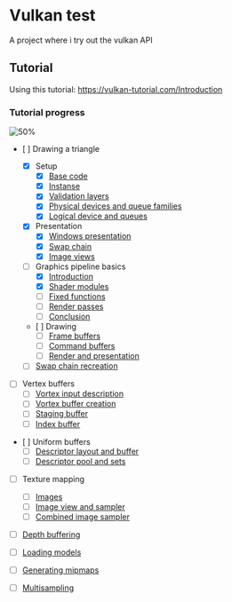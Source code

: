 # Vulkan test
A project where i try out the vulkan API

## Tutorial
Using this tutorial: 
    https://vulkan-tutorial.com/Introduction

### Tutorial progress
![50%](https://progress-bar.dev/50)

- [ ] Drawing a triangle

  - [x] Setup
    - [x] [Base code](https://vulkan-tutorial.com/Drawing_a_triangle/Setup/Base_code)
    - [x] [Instanse](https://vulkan-tutorial.com/Drawing_a_triangle/Setup/Instance)
    - [x] [Validation layers](https://vulkan-tutorial.com/Drawing_a_triangle/Setup/Validation_layers)
    - [x] [Physical devices and queue families](https://vulkan-tutorial.com/Drawing_a_triangle/Setup/Physical_devices_and_queue_families)
    - [x] [Logical device and queues](https://vulkan-tutorial.com/Drawing_a_triangle/Setup/Logical_device_and_queues)
  
  - [x] Presentation
    - [x] [Windows presentation](https://vulkan-tutorial.com/Drawing_a_triangle/Presentation/Window_surface)
    - [x] [Swap chain](https://vulkan-tutorial.com/Drawing_a_triangle/Presentation/Swap_chain)
    - [x] [Image views](https://vulkan-tutorial.com/Drawing_a_triangle/Presentation/Image_views)
  
  - [ ] Graphics pipeline basics
    - [x] [Introduction](https://vulkan-tutorial.com/Drawing_a_triangle/Graphics_pipeline_basics/Introduction)
    - [x] [Shader modules](https://vulkan-tutorial.com/Drawing_a_triangle/Graphics_pipeline_basics/Shader_modules)
    - [ ] [Fixed functions](https://vulkan-tutorial.com/Drawing_a_triangle/Graphics_pipeline_basics/Fixed_functions)
    - [ ] [Render passes](https://vulkan-tutorial.com/Drawing_a_triangle/Graphics_pipeline_basics/Render_passes)
    - [ ] [Conclusion](https://vulkan-tutorial.com/Drawing_a_triangle/Graphics_pipeline_basics/Conclusion)
  
  - [ ] Drawing
    - [ ] [Frame buffers](https://vulkan-tutorial.com/Drawing_a_triangle/Drawing/Framebuffers)
    - [ ] [Command buffers](https://vulkan-tutorial.com/Drawing_a_triangle/Drawing/Command_buffers)
    - [ ] [Render and presentation](https://vulkan-tutorial.com/Drawing_a_triangle/Drawing/Rendering_and_presentation)
  
  - [ ] [Swap chain recreation](https://vulkan-tutorial.com/Drawing_a_triangle/Swap_chain_recreation)

- [ ] Vertex buffers
  - [ ] [Vortex input description](https://vulkan-tutorial.com/Drawing_a_triangle/Swap_chain_recreation)
  - [ ] [Vortex buffer creation](https://vulkan-tutorial.com/Vertex_buffers/Vertex_buffer_creation)
  - [ ] [Staging buffer](https://vulkan-tutorial.com/Vertex_buffers/Staging_buffer)
  - [ ] [Index buffer](https://vulkan-tutorial.com/Vertex_buffers/Index_buffer)

- [ ] Uniform buffers
  - [ ] [Descriptor layout and buffer](https://vulkan-tutorial.com/Uniform_buffers/Descriptor_layout_and_buffer)
  - [ ] [Descriptor pool and sets](https://vulkan-tutorial.com/Uniform_buffers/Descriptor_pool_and_sets)

- [ ] Texture mapping
  - [ ] [Images](https://vulkan-tutorial.com/Texture_mapping/Images)
  - [ ] [Image view and sampler](https://vulkan-tutorial.com/Texture_mapping/Image_view_and_sampler)
  - [ ] [Combined image sampler](https://vulkan-tutorial.com/Texture_mapping/Combined_image_sampler)

- [ ] [Depth buffering](https://vulkan-tutorial.com/Depth_buffering) 

- [ ] [Loading models](https://vulkan-tutorial.com/Loading_models)

- [ ] [Generating mipmaps](https://vulkan-tutorial.com/Generating_Mipmaps)

- [ ] [Multisampling](https://vulkan-tutorial.com/Multisampling)
